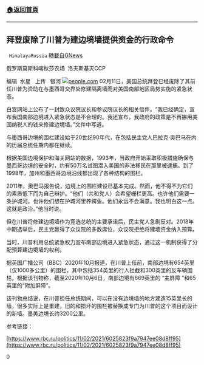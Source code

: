 ###  [:house:返回首頁](https://github.com/ourhimalayas/txt)
---

## 拜登废除了川普为建边境墙提供资金的行政命令
` HimalayaRussia` [轉載自GNews](https://gnews.org/zh-hans/905867/)

俄罗斯莫斯科喀秋莎农场  洛夫斯基灭ССР

编辑  水星   上传   银河
![]()![](https://gnews.org/wp-content/uploads/2021/02/Snipaste_2021-02-13_20-24-36.jpg)[people.com](https://people.com/article/donald-trump-wall-hollywood-walk-fame-star)
02月11日，美国总统拜登已经废除了其前任川普为资助在与墨西哥交界处修建隔离墙而对美国南部地区局势实施的紧急状态。

白宫网站上公布了一封致众议院议长和参议院议长的相关信件。“我已经确定，宣布我国南部边境进入紧急状态是不合理的。我还宣布，我政府的政策是不再挪用美国纳税人的钱来修建边境墙。”文件中写道。

与墨西哥边境的围栏建设始于20世纪90年代，在包括民主党人巴拉克·奥巴马在内的历届总统任期内都在继续。

根据美国边境保护和海关网站的数据，1993年，当政府开始采取积极措施确保与墨西哥边境的安全时，约有50万名试图潜入美国的非法移民在那里被逮捕。到了1998年，加州和墨西哥边境沿线都出现了各种结构的围栏。

2011年，奥巴马报告说，边境上的围栏建设已基本完成。然而，他不得不为它们的素质低下而为自己辩护。“他们（共和党人）会希望栅栏更高。也许他们需要一条护城河。也许他们想在护城河里养鳄鱼。他们永远不会满意。我也明白这一点。这就是政治。”他当时说。

但在川普将修建边境墙作为竞选总统的主要承诺后，民主党人急剧反对。2018年中期选举后，民主党赢得了众议院的多数席位，众议院拒绝将建墙资金纳入预算。

当时，川普利用总统紧急权力宣布南部边境进入紧急状态，通过这一机制获得了分配预算建边境墙的权利。

据英国广播公司（BBC）2020年10月报道，在川普上任前，南部边境有654英里（仅1000多公里）的围栏，其中包括354英里的行人拦截和300英里的反车辆围栏。根据该刊物称，截至2020年10月6日，南部边境有669英里的 “主屏障 ”和65英里的“附加屏障”。

该刊物总结说，在川普担任总统期间，可以在没有边境墙的地方建造15英里长的墙，很多实际上是重建，旧的和损坏的围栏被替换成专门为川普的这个项目而设计的新墙。墨美边境长约3200公里。

参考链接：

[https://www.rbc.ru/politics/11/02/2021/6025823f9a7947ee08d8ff95](https://www.rbc.ru/politics/11/02/2021/6025823f9a7947ee08d8ff95)

0
